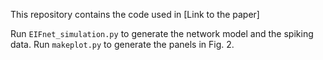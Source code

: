This repository contains the code used in 
[Link to the paper]

Run ``EIFnet_simulation.py`` to generate the network model and the spiking data. 
Run ``makeplot.py`` to generate the panels in Fig. 2. 